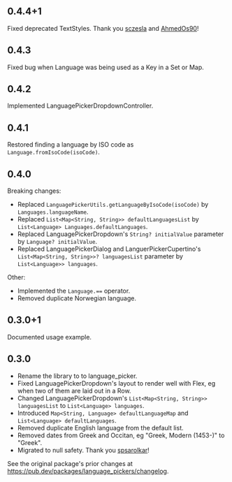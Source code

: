 ## 0.4.4+1

Fixed deprecated TextStyles. Thank you [sczesla](https://github.com/sczesla) and [AhmedOs90](https://github.com/AhmedOs90)!

## 0.4.3

Fixed bug when Language was being used as a Key in a Set or Map.

## 0.4.2

Implemented LanguagePickerDropdownController.

## 0.4.1

Restored finding a language by ISO code as `Language.fromIsoCode(isoCode)`.

## 0.4.0

Breaking changes:

- Replaced `LanguagePickerUtils.getLanguageByIsoCode(isoCode)` by `Languages.languageName`.
- Replaced `List<Map<String, String>> defaultLanguagesList` by `List<Language> Languages.defaultLanguages`.
- Replaced LanguagePickerDropdown's `String? initialValue` parameter by `Language? initialValue`.
- Replaced LanguagePickerDialog and LanguerPickerCupertino's `List<Map<String, String>>? languagesList` parameter by `List<Language>> languages`.

Other:

- Implemented the `Language.==` operator.
- Removed duplicate Norwegian language.

## 0.3.0+1

Documented usage example.

## 0.3.0

- Rename the library to to language_picker.
- Fixed LanguagePickerDropdown's layout to render well with Flex, eg when two of them are laid out in a Row.
- Changed LanguagePickerDropdown's `List<Map<String, String>> languagesList` to `List<Language> languages`.
- Introduced `Map<String, Language> defaultLanguageMap` and `List<Language> defaultLanguages`.
- Removed duplicate English language from the default list.
- Removed dates from Greek and Occitan, eg "Greek, Modern (1453-)" to "Greek".
- Migrated to null safety. Thank you [spsarolkar](https://github.com/spsarolkar)!

See the original package's prior changes at https://pub.dev/packages/language_pickers/changelog.
